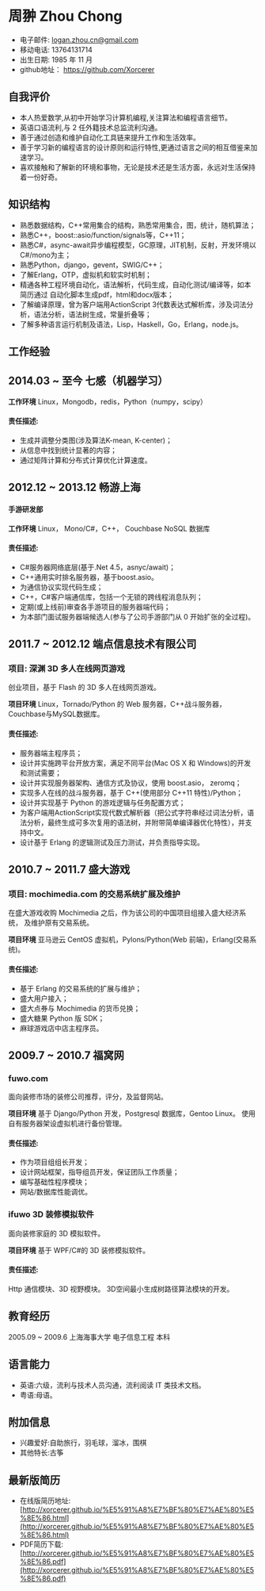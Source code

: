 周翀 Zhou Chong
==============

* 电子邮件: logan.zhou.cn@gmail.com
* 移动电话: 13764131714
* 出生日期: 1985 年 11 月
* github地址： https://github.com/Xorcerer


自我评价
---------
* 本人热爱数学,从初中开始学习计算机编程,关注算法和编程语言细节。
* 英语口语流利,与 2 任外籍技术总监流利沟通。
* 善于通过创造和维护自动化工具链来提升工作和生活效率。
* 善于学习新的编程语言的设计原则和运行特性,更通过语言之间的相互借鉴来加速学习。
* 喜欢接触和了解新的环境和事物，无论是技术还是生活方面，永远对生活保持着一份好奇。

知识结构
---------
* 熟悉数据结构，C++常用集合的结构，熟悉常用集合，图，统计，随机算法；
* 熟悉C++，boost::asio/function/signals等，C++11；
* 熟悉C#，async-await异步编程模型，GC原理，JIT机制，反射，开发环境以C#/mono为主；
* 熟悉Python，django，gevent，SWIG/C++；
* 了解Erlang，OTP，虚拟机和软实时机制；
* 精通各种工程环境自动化，语法解析，代码生成，自动化测试/编译等，如本简历通过
自动化脚本生成pdf，html和docx版本；
* 了解编译原理，曾为客户端用ActionScript 3代数表达式解析库，涉及词法分
  析，语法分析，语法树生成，常量折叠等；
* 了解多种语言运行机制及语法，Lisp，Haskell，Go，Erlang，node.js。

工作经验
---------
## 2014.03 ~ 至今 七感（机器学习） ##

**工作环境** Linux，Mongodb，redis，Python（numpy，scipy）

#### 责任描述: ####

* 生成并调整分类图(涉及算法K-mean, K-center)；
* 从信息中找到统计显著的内容；
* 通过矩阵计算和分布式计算优化计算速度。

## 2012.12 ~ 2013.12 畅游上海 ##

#### 手游研发部 ####

**工作环境** Linux， Mono/C#，C++， Couchbase NoSQL 数据库

#### 责任描述: ####

* C#服务器网络底层(基于.Net 4.5，asnyc/await)；
* C++通用实时排名服务器，基于boost.asio。
* 为通信协议实现代码生成；
* C++，C#客户端通信库，包括一个无锁的跨线程消息队列；
* 定期(或上线前)审查各手游项目的服务器端代码；
* 为本部门面试服务器端候选人(参与了公司手游部门从 0 开始扩张的全过程)。

## 2011.7 ~ 2012.12 端点信息技术有限公司 ##

### 项目: 深渊 3D 多人在线网页游戏 ###

创业项目，基于 Flash 的 3D 多人在线网页游戏。

**项目环境** Linux，Tornado/Python 的 Web 服务器，C++战斗服务器，
  Couchbase与MySQL数据库。

#### 责任描述: ####

* 服务器端主程序员；
* 设计并实施跨平台开放方案，满足不同平台(Mac OS X 和 Windows)的开发和测试需要；
* 设计并实现服务器架构、通信方式及协议，使用 boost.asio， zeromq；
* 实现多人在线的战斗服务器，基于 C++(使用部分 C++11 特性)/Python；
* 设计并实现基于 Python 的游戏逻辑与任务配置方式；
* 为客户端用ActionScript实现代数式解析器（把公式字符串经过词法分析，语
  法分析，最终生成可多次复用的语法树，并附带简单编译器优化特性），并支持中文。
* 设计基于 Erlang 的逻辑测试及压力测试，并负责指导实现。

## 2010.7 ~ 2011.7 盛大游戏 ##

### 项目: mochimedia.com 的交易系统扩展及维护 ###

在盛大游戏收购 Mochimedia 之后，作为该公司的中国项目组接入盛大经济系统，
及维护原有交易系统。

**项目环境** 亚马逊云 CentOS 虚拟机，Pylons/Python(Web 前端)，Erlang(交易系
统)。

#### 责任描述: ####

* 基于 Erlang 的交易系统的扩展与维护；
* 盛大用户接入；
* 盛大点券与 Mochimedia 的货币兑换；
* 盛大糖果 Python 版 SDK；
* 麻球游戏店中店主程序员。

## 2009.7 ~ 2010.7 福窝网 ##

### fuwo.com ###

面向装修市场的装修公司推荐，评分，及监督网站。

**项目环境** 基于 Django/Python 开发，Postgresql 数据库，Gentoo Linux。
使用自有服务器架设虚拟机进行备份管理。

#### 责任描述: ####

* 作为项目组组长开发；
* 设计网站框架，指导组员开发，保证团队工作质量；
* 编写基础性程序模块；
* 网站/数据库性能调优。

### ifuwo 3D 装修模拟软件 ###

面向装修家庭的 3D 模拟软件。

**项目环境** 基于 WPF/C#的 3D 装修模拟软件。

#### 责任描述: ####

Http 通信模块、3D 视野模块。
3D空间最小生成树路径算法模块的开发。


教育经历
--------
2005.09 ~ 2009.6 上海海事大学 电子信息工程 本科

语言能力
--------

* 英语:六级，流利与技术人员沟通，流利阅读 IT 类技术文档。
* 粤语:母语。

附加信息
--------
* 兴趣爱好:自助旅行，羽毛球，溜冰，围棋
* 其他特长:古筝

最新版简历
--------
+ 在线版简历地址:[http://xorcerer.github.io/%E5%91%A8%E7%BF%80%E7%AE%80%E5%8E%86.html](http://xorcerer.github.io/%E5%91%A8%E7%BF%80%E7%AE%80%E5%8E%86.html)
+ PDF简历下载:[http://xorcerer.github.io/%E5%91%A8%E7%BF%80%E7%AE%80%E5%8E%86.pdf](http://xorcerer.github.io/%E5%91%A8%E7%BF%80%E7%AE%80%E5%8E%86.pdf)
 
